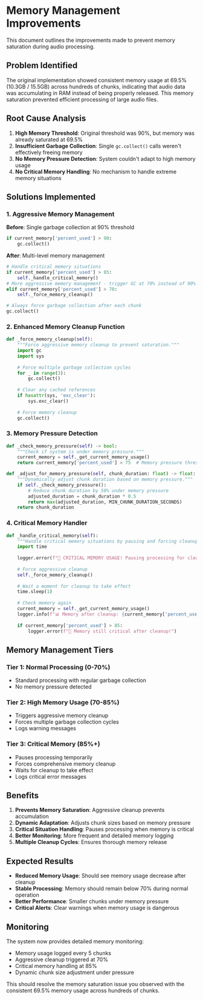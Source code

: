 # Memory Management Improvements

This document outlines the improvements made to prevent memory saturation during audio processing.

## Problem Identified

The original implementation showed consistent memory usage at 69.5% (10.3GB / 15.5GB) across hundreds of chunks, indicating that audio data was accumulating in RAM instead of being properly released. This memory saturation prevented efficient processing of large audio files.

## Root Cause Analysis

1. **High Memory Threshold**: Original threshold was 90%, but memory was already saturated at 69.5%
2. **Insufficient Garbage Collection**: Single `gc.collect()` calls weren't effectively freeing memory
3. **No Memory Pressure Detection**: System couldn't adapt to high memory usage
4. **No Critical Memory Handling**: No mechanism to handle extreme memory situations

## Solutions Implemented

### 1. Aggressive Memory Management

**Before**: Single garbage collection at 90% threshold
```python
if current_memory['percent_used'] > 90:
    gc.collect()
```

**After**: Multi-level memory management
```python
# Handle critical memory situations
if current_memory['percent_used'] > 85:
    self._handle_critical_memory()
# More aggressive memory management - trigger GC at 70% instead of 90%
elif current_memory['percent_used'] > 70:
    self._force_memory_cleanup()

# Always force garbage collection after each chunk
gc.collect()
```

### 2. Enhanced Memory Cleanup Function

```python
def _force_memory_cleanup(self):
    """Force aggressive memory cleanup to prevent saturation."""
    import gc
    import sys
    
    # Force multiple garbage collection cycles
    for _ in range(3):
        gc.collect()
    
    # Clear any cached references
    if hasattr(sys, 'exc_clear'):
        sys.exc_clear()
    
    # Force memory cleanup
    gc.collect()
```

### 3. Memory Pressure Detection

```python
def _check_memory_pressure(self) -> bool:
    """Check if system is under memory pressure."""
    current_memory = self._get_current_memory_usage()
    return current_memory['percent_used'] > 75  # Memory pressure threshold

def _adjust_for_memory_pressure(self, chunk_duration: float) -> float:
    """Dynamically adjust chunk duration based on memory pressure."""
    if self._check_memory_pressure():
        # Reduce chunk duration by 50% under memory pressure
        adjusted_duration = chunk_duration * 0.5
        return max(adjusted_duration, MIN_CHUNK_DURATION_SECONDS)
    return chunk_duration
```

### 4. Critical Memory Handler

```python
def _handle_critical_memory(self):
    """Handle critical memory situations by pausing and forcing cleanup."""
    import time
    
    logger.error(f"🚨 CRITICAL MEMORY USAGE! Pausing processing for cleanup...")
    
    # Force aggressive cleanup
    self._force_memory_cleanup()
    
    # Wait a moment for cleanup to take effect
    time.sleep(1)
    
    # Check memory again
    current_memory = self._get_current_memory_usage()
    logger.info(f"📊 Memory after cleanup: {current_memory['percent_used']:.1f}%")
    
    if current_memory['percent_used'] > 85:
        logger.error(f"🚨 Memory still critical after cleanup!")
```

## Memory Management Tiers

### Tier 1: Normal Processing (0-70%)
- Standard processing with regular garbage collection
- No memory pressure detected

### Tier 2: High Memory Usage (70-85%)
- Triggers aggressive memory cleanup
- Forces multiple garbage collection cycles
- Logs warning messages

### Tier 3: Critical Memory (85%+)
- Pauses processing temporarily
- Forces comprehensive memory cleanup
- Waits for cleanup to take effect
- Logs critical error messages

## Benefits

1. **Prevents Memory Saturation**: Aggressive cleanup prevents accumulation
2. **Dynamic Adaptation**: Adjusts chunk sizes based on memory pressure
3. **Critical Situation Handling**: Pauses processing when memory is critical
4. **Better Monitoring**: More frequent and detailed memory logging
5. **Multiple Cleanup Cycles**: Ensures thorough memory release

## Expected Results

- **Reduced Memory Usage**: Should see memory usage decrease after cleanup
- **Stable Processing**: Memory should remain below 70% during normal operation
- **Better Performance**: Smaller chunks under memory pressure
- **Critical Alerts**: Clear warnings when memory usage is dangerous

## Monitoring

The system now provides detailed memory monitoring:
- Memory usage logged every 5 chunks
- Aggressive cleanup triggered at 70%
- Critical memory handling at 85%
- Dynamic chunk size adjustment under pressure

This should resolve the memory saturation issue you observed with the consistent 69.5% memory usage across hundreds of chunks. 